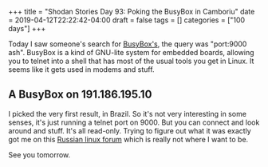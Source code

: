 +++
title = "Shodan Stories Day 93: Poking the BusyBox in Camboriu"
date = 2019-04-12T22:22:42-04:00
draft = false
tags = []
categories = ["100 days"]
+++

Today I saw someone's search for [BusyBox's](https://busybox.net/), the query was "port:9000 ash". BusyBox is a kind of GNU-lite system for embedded boards, allowing you to telnet into a shell that has most of the usual tools you get in Linux. It seems like it gets used in modems and stuff.

## A BusyBox on 191.186.195.10
I picked the very first result, in Brazil. So it's not very interesting in some senses, it's just running a telnet port on 9000. But you can connect and look around and stuff. It's all read-only. Trying to figure out what it was exactly got me on this [Russian linux forum](https://rdot.org/forum/archive/index.php/t-6-p-14.html) which is really not where I want to be.

See you tomorrow.
